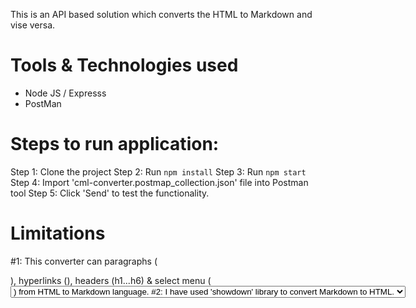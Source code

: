 This is an API based solution which converts the HTML to Markdown and vise versa.
# Tools & Technologies used
* Node JS / Expresss
* PostMan

# Steps to run application:
Step 1: Clone the project 
Step 2: Run ```npm install```
Step 3: Run ```npm start```
Step 4: Import 'cml-converter.postmap_collection.json' file into Postman tool
Step 5: Click 'Send' to test the functionality.

# Limitations
#1: This converter can paragraphs (<p>), hyperlinks (<a>), headers (h1...h6) & select menu (<select>/<option>) from HTML to Markdown language.
#2: I have used 'showdown' library to convert Markdown to HTML.